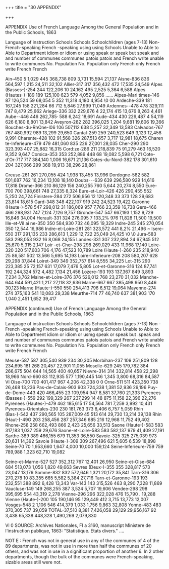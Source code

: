 +++
title = "30 APPENDIX"

+++

APPENDIX Use of French Language Among the General Population and in the Public Schools, 1863 

Language of instruction Schools Schools Schoolchildren (ages 7-13) Non-French-speaking French -speaking using using Schools Unable to Able to Able to Department idiom or idiom or using speak or speak but speak and and number of communes communes patois patois and French write unable to write communes No. Population No. Population only French only French write French French 

Ain-450 5 1,029 445 368,738 809 3,731 15,594 21,137 Aisne-836 836 564,597 1,215 24,511 32,102 Allier-317 317 356,432 472 17,535 24,549 Alpes (Basses-)-254 244 122,206 10 24,162 495 2,525 5,364 6,588 Alpes (Hautes-)-189 189 125,100 623 579 4,052 9,856 ...... Alpes-Mari times-146 87 126,524 59 68,054 5 352 11,318 4,180 4,954 \0 00 Ardeche-339 181 167,245 158 221,284 66 712 5,846 27,999 11,049 Ardennes--478 478 329,111 747 8,479 25,662 Ariege-336 332 229,676 4 22,174 415 13,676 8,263 4,461 Aube--446 446 262,785· 588 6,242 18,691 Aude-434 430 229,487 4 54,119 626 6,180 8,801 13,842 Aveyron-282 282 396,025 1,204 9,681 19,606 19,366 Bouches-du-RhOne-l06 106 507,112 638 5,257 32,349 13,583 Calvados-767 767 480,992 989 13,299 29,650 Cantal-259 259 240,523 649 3,123 12,458 9,991 Charente-428 102 91,568 326 287,513 657 3,717 12,981 18,675 Charen te-Inferieure-479 479 481,060 835 226 27,001 28,035 Cher-290 290 323,393 407 25,882 16,315 Cord:ze-286 211 218,839 75 91,279 463 16,520 9,352 9,647 Corsica-353 353 252,889 448 68 19,082 5,598 6,721 Cote-d'Or-717 717 384,140 1,006 16,671 21,136 Cotes-du-Nord-382 178 301,610 204 327,066 299 368 19,913 38,296 28,861 

Creuse-261 261 270,055 424 1,938 13,455 13,996 Dordogne-582 582 501,687 762 16,234 13,108 18,140 Doubs---639 639 296,580 929 14,616 17,818 Drome-366 210 86,129 156 240,255 760 5,644 20,274 8,550 Eure-700 700 398,661 748 27,335 8,324 Eure-et-Loir-426 426 290,455 552 5,250 24,724 Finistere-284 272 506,956 12 120,348 33 373 128 29,683 23,814 18,615 Gard-348 348 422,107 919 242 24,523 19,422 Garonne (Haute-)-578 547 298,012 31 186,069 957 7,766 23,359 16,738 Gers-466 466 298,931 747 7,124 7,126 9,757 Gironde-547 547 667,193 1,152 9,729 16,846 34,004 Herault-331 324 276,095 7 133,2% 976 11,828 11,500 19,500 Ille-et-ViI ai ne-350 350 584,930 732 46,095 19,329 Indre-245 245 270,054 350 12,544 16,986 Indre-et-Loire-281 281 323,572 441 8,2% 21,496 ~ Isere-550 317 291,135 233 286,613 1,229 12,722 25,049 24,425 \0 \0 Jura-583 583 298,053 932 16 8,068 24,155 Landes-331 307 232,894 24 67,945 512 25,670 5,315 2,147 Loir -et-Cher-298 298 269,029 433 11,968 17,140 Loire-320 320 517,603 706 4,176 47,523 10,789 Loire (Haute-)-260 235 218,940 25 86,581 502 13,566 5,695 14,193 Loire-Inferieure-208 208 580,207 628 29,298 37,844 Loiret-349 349 352,757 614 8,555 34,225 Lot-315 290 223,385 25 72,157 631 17,079 7,476 5,805 Lot-et-Garonne-316 124 87,741 192 244,324 572 4,482 7,134 21,456 Lozere-193 193 137,367 849 3,893 7,234 3,762 Maine-et-Loire-376 376 526,012 768 23,270 31,032 Manche-644 644 591,421 1,217 27,118 32,636 Marne-667 667 385,498 950 8,446 30,123 Marne (Haute-)-550 550 254,413 796 6,512 19,064 Mayenne-274 274 375,163 541 10,083 29,338 Meurthe-714 77 46,740 637 381,903 170 1,040 2,451 1,652 39,417 

APPENDIX (continued) Use of French Language Among the General Population and in the Public Schools, 1863 

Language of instruction Schools Schools Schoolchildren (ages 7-13) Non -French -speaking French-speaking using using Schools Unable to Able to Able to Department idiom or idiom or usmg speak or speak but .speak and and number of communes communes patois patois and French write unable to write communes No. Population No. Population only French only French write French French 

Meuse-587 587 305,540 939 234 30,305 Morbihan-237 109 251,809 128 234,695 181 268 20,457 22,901 11,055 Moselle-629 245 179,782 384 266,675 504 644 14,565 400 40,657 Nievre-314 314 332,814 458 22,298 18,966 Nord-660 83 112,935 577 1,190,445 146 1,345 3,800 68,316 84,587 VI Oise-700 700 401,417 967 4,206 42,338 0 0 Orne-511 511 423,350 738 26,468 13,236 Pas-de-Calais-903 903 724,338 1,381 52,936 29,196 Puy-de-Dome-443 420 466,455 23 109,954 947 8,581 37,760 21,333 Pyrenees (Basses-)-559 292 199,329 267 237,299 14 48 875 11,158 22,396 22,276 Pyrenees (Hautes-)-479 462 185,615 17 54,564 781 7,259 3,992 10,431 Pyrenees-Orientales-230 230 181,763 373 8,406 6,757 5,059 Rhin (Bas-)-542 437 290,565 105 287,009 45 513 614 29,730 13,214 39,138 Rhin (Haut-)-49O 203 258,456 287 257,346 685 216 12,968 11,752 49,402 Rhone-258 258 662,493 866 2,423 25,656 33,513 Saone (Haute-)-583 583 317,183 1,037 259 29,676 Saone-et-Loire-583 583 582,137 979 41,409 27,191 Sarthe-389 389 466,155 679 11,353 36,550 Savoie-325 325 275,039 973 20,631 14,392 Savoie (Haute-)-309 309 267,496 621 5,605 6,539 18,898 Seine-70 70 1,953,660 1,647 4,000 10,000 159,124 Seine-Inferieure-759 759 789,988 1,323 62,710 19,082 

Seine-et-Marne-527 527 352,312 767 12,401 26,950 Seine-et-Oise-684 684 513,073 1,056 1,820 49,663 Sevres (Deux-)-355 355 328,817 573 23,047 13,176 Somme-832 832 572,646 1,321 20,172 35,841 Tarn-316 306 270,278 10 83,355 665 5,582 5,384 27,716 Tarn-et-Garonne-193 193 232,551 388 892 6,428 13,343 Var-143 143 315,526 463 8,290 7,328 11,869 Vaucluse-149 149 268,255 387 3,524 5,707 19,606 Vendee-298 298 395,695 554 43,319 2,278 Vienne-296 296 322,028 476 15,790 . 19,288 Vienne (Haute-)-200 105 190,146 95 129,449 412 3,715 13,773 12,007 Vosges-548 2 1,106 546 414,379 1,033 1,756 9,863 32,808 Yonne-483 483 370,305 737 39,059 TOTAL-37,510 8,381 7,426,058 29,129 29,956,167 92 3,438 65,338 448,328 1,490,269 2,079,830 

Vl 0 SOURCE: Archives Nationales, FI a 3160, manuscript Ministere de l'instruction publique, 1863: "Statistique. Etats divers." .... 

NOT E : French was not in general use in any of the communes of 4 of the 89 departments, was not in use in more than half the communes of 20 others, and was not in use in a significant proportion of another 6. In 2 other departments, though the bulk of the communes were French-speaking, sizable areas still were not. 

